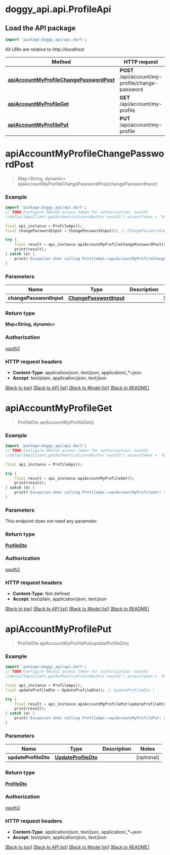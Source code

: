 # doggy_api.api.ProfileApi

## Load the API package
```dart
import 'package:doggy_api/api.dart';
```

All URIs are relative to *http://localhost*

Method | HTTP request | Description
------------- | ------------- | -------------
[**apiAccountMyProfileChangePasswordPost**](ProfileApi.md#apiaccountmyprofilechangepasswordpost) | **POST** /api/account/my-profile/change-password | 
[**apiAccountMyProfileGet**](ProfileApi.md#apiaccountmyprofileget) | **GET** /api/account/my-profile | 
[**apiAccountMyProfilePut**](ProfileApi.md#apiaccountmyprofileput) | **PUT** /api/account/my-profile | 


# **apiAccountMyProfileChangePasswordPost**
> Map<String, dynamic> apiAccountMyProfileChangePasswordPost(changePasswordInput)



### Example
```dart
import 'package:doggy_api/api.dart';
// TODO Configure OAuth2 access token for authorization: oauth2
//defaultApiClient.getAuthentication<OAuth>('oauth2').accessToken = 'YOUR_ACCESS_TOKEN';

final api_instance = ProfileApi();
final changePasswordInput = ChangePasswordInput(); // ChangePasswordInput | 

try {
    final result = api_instance.apiAccountMyProfileChangePasswordPost(changePasswordInput);
    print(result);
} catch (e) {
    print('Exception when calling ProfileApi->apiAccountMyProfileChangePasswordPost: $e\n');
}
```

### Parameters

Name | Type | Description  | Notes
------------- | ------------- | ------------- | -------------
 **changePasswordInput** | [**ChangePasswordInput**](ChangePasswordInput.md)|  | [optional] 

### Return type

**Map<String, dynamic>**

### Authorization

[oauth2](../README.md#oauth2)

### HTTP request headers

 - **Content-Type**: application/json, text/json, application/_*+json
 - **Accept**: text/plain, application/json, text/json

[[Back to top]](#) [[Back to API list]](../README.md#documentation-for-api-endpoints) [[Back to Model list]](../README.md#documentation-for-models) [[Back to README]](../README.md)

# **apiAccountMyProfileGet**
> ProfileDto apiAccountMyProfileGet()



### Example
```dart
import 'package:doggy_api/api.dart';
// TODO Configure OAuth2 access token for authorization: oauth2
//defaultApiClient.getAuthentication<OAuth>('oauth2').accessToken = 'YOUR_ACCESS_TOKEN';

final api_instance = ProfileApi();

try {
    final result = api_instance.apiAccountMyProfileGet();
    print(result);
} catch (e) {
    print('Exception when calling ProfileApi->apiAccountMyProfileGet: $e\n');
}
```

### Parameters
This endpoint does not need any parameter.

### Return type

[**ProfileDto**](ProfileDto.md)

### Authorization

[oauth2](../README.md#oauth2)

### HTTP request headers

 - **Content-Type**: Not defined
 - **Accept**: text/plain, application/json, text/json

[[Back to top]](#) [[Back to API list]](../README.md#documentation-for-api-endpoints) [[Back to Model list]](../README.md#documentation-for-models) [[Back to README]](../README.md)

# **apiAccountMyProfilePut**
> ProfileDto apiAccountMyProfilePut(updateProfileDto)



### Example
```dart
import 'package:doggy_api/api.dart';
// TODO Configure OAuth2 access token for authorization: oauth2
//defaultApiClient.getAuthentication<OAuth>('oauth2').accessToken = 'YOUR_ACCESS_TOKEN';

final api_instance = ProfileApi();
final updateProfileDto = UpdateProfileDto(); // UpdateProfileDto | 

try {
    final result = api_instance.apiAccountMyProfilePut(updateProfileDto);
    print(result);
} catch (e) {
    print('Exception when calling ProfileApi->apiAccountMyProfilePut: $e\n');
}
```

### Parameters

Name | Type | Description  | Notes
------------- | ------------- | ------------- | -------------
 **updateProfileDto** | [**UpdateProfileDto**](UpdateProfileDto.md)|  | [optional] 

### Return type

[**ProfileDto**](ProfileDto.md)

### Authorization

[oauth2](../README.md#oauth2)

### HTTP request headers

 - **Content-Type**: application/json, text/json, application/_*+json
 - **Accept**: text/plain, application/json, text/json

[[Back to top]](#) [[Back to API list]](../README.md#documentation-for-api-endpoints) [[Back to Model list]](../README.md#documentation-for-models) [[Back to README]](../README.md)

